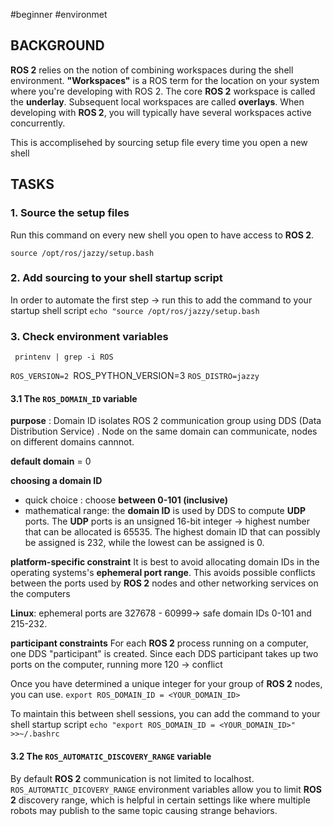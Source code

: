#beginner #environmet

## BACKGROUND
**ROS 2** relies on the notion of combining workspaces during the shell environment.
**"Workspaces"** is a ROS term for the location on your system where you're developing with ROS 2.
The core **ROS 2** workspace is called the **underlay**.
Subsequent local workspaces are called **overlays**.
When developing with **ROS 2**, you will typically have several workspaces active concurrently.

This is accomplisehed by sourcing setup file every time you open a new shell
## TASKS
### 1. Source the setup files
Run this command on every new shell you open to have access to **ROS 2**.

`source /opt/ros/jazzy/setup.bash`

### 2. Add sourcing to your shell startup script
In order to automate the first step -> run this to add the command to your startup shell script
 `echo "source /opt/ros/jazzy/setup.bash`

### 3. Check environment variables
 ` printenv | grep -i ROS`


`ROS_VERSION=2
`ROS_PYTHON_VERSION=3
`ROS_DISTRO=jazzy`
 
#### 3.1 The `ROS_DOMAIN_ID` variable

**purpose** : Domain ID isolates ROS 2 communication group using DDS (Data Distribution Service) . Node on the same domain can communicate, nodes on different domains cannnot.

**default domain** = 0

**choosing a domain ID**
- quick choice : choose **between 0-101 (inclusive)**
- mathematical range:  the **domain ID** is used by DDS to compute **UDP** ports. The **UDP** ports is an unsigned 16-bit integer -> highest number that can be allocated is 65535. The highest domain ID that can possibly be assigned is 232, while the lowest can be assigned is 0.

**platform-specific constraint**
It is best to avoid allocating domain IDs in the operating systems's **ephemeral port range**. This avoids possible conflicts between the ports used by **ROS 2** nodes and other networking services on the computers

**Linux**: ephemeral ports are 327678 - 60999-> safe domain IDs 0-101 and 215-232.

**participant constraints**
For each **ROS 2** process running on a computer, one DDS "participant" is created.
Since each DDS participant takes up two ports on the computer, running more 120 -> conflict

Once you have determined a unique integer for your group of **ROS 2** nodes, you can use.
`export ROS_DOMAIN_ID = <YOUR_DOMAIN_ID>`

To maintain this between shell sessions, you can add the command to your shell startup script
`echo "export ROS_DOMAIN_ID = <YOUR_DOMAIN_ID>" >>~/.bashrc`

#### 3.2 The `ROS_AUTOMATIC_DISCOVERY_RANGE` variable
By default **ROS 2** communication is not limited to localhost. `ROS_AUTOMATIC_DICOVERY_RANGE` environment  variables allow you to limit **ROS 2** discovery range, which is helpful in certain settings like where multiple robots may publish to the same topic causing strange behaviors.